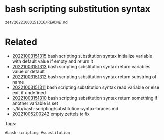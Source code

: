 # bash scripting substitution syntax

` zet/20221003151316/README.md `

# Related

- [20221003151315](/zet/20221003151315/README.md) bash scripting substitution syntax initialize variable with default value if empty and return it
- [20221003151313](/zet/20221003151313/README.md) bash scripting substitution syntax return variables value or default
- [20221003151312](/zet/20221003151312/README.md) bash scripting substitution syntax return substring of name
- [20221003151311](/zet/20221003151311/README.md) bash scripting substitution syntax read variable or else exit if undefined
- [20221003151310](/zet/20221003151310/README.md) bash scripting substitution syntax return something if another variable is set
- ~/kb/bash-scripting/substitution-syntax-braces.md
- [20221005200242](/zet/20221005200242/README.md) empty zettels to fix

Tags:

    #bash-scripting #substitution 
